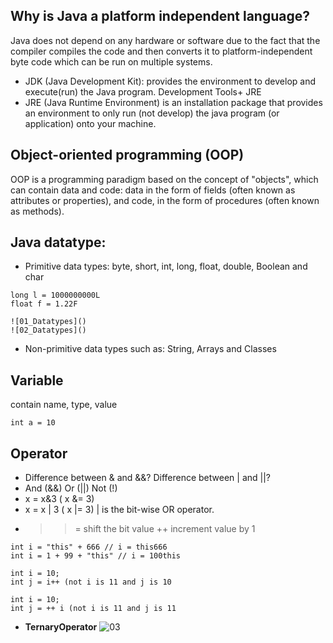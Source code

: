 ## Why is Java a platform independent language?
Java does not depend on any hardware or software due to the fact that the compiler compiles the code and then converts it to platform-independent byte code which can be run on multiple systems.
- JDK (Java Development Kit): provides the environment to develop and execute(run) the Java program. Development Tools+ JRE 
- JRE (Java Runtime Environment) is an installation package that provides an environment to only run (not develop) the java program (or application) onto your machine. 

## Object-oriented programming (OOP) 
OOP is a programming paradigm based on the concept of "objects", which can contain data and code: data in the form of fields (often known as attributes or properties), and code, in the form of procedures (often known as methods).

## Java datatype:
- Primitive data types: byte, short, int, long, float, double, Boolean and char
```
long l = 1000000000L
float f = 1.22F
```
    ![01_Datatypes]()
    ![02_Datatypes]()
- Non-primitive data types such as: String, Arrays and Classes 

## Variable
contain name, type, value
```
int a = 10
```
## Operator
- Difference between & and &&?	Difference between | and ||?
- And (&&) Or (||) Not (!)
- x = x&3 ( x &= 3) 		
- x = x | 3 ( x |= 3) | is the bit-wise OR operator.
- >>= shift the bit value		++ increment value by 1

```
int i = "this" + 666 // i = this666
int i = 1 + 99 + "this" // i = 100this

```

```
int i = 10;
int j = i++ (not i is 11 and j is 10
```
```
int i = 10;
int j = ++ i (not i is 11 and j is 11
```

- **TernaryOperator**
    ![03]()

